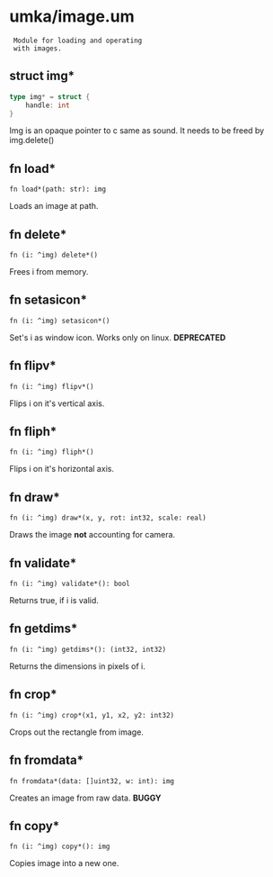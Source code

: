 # umka/image.um

```
 Module for loading and operating
 with images.
```

## struct img*
```go
type img* = struct {
	handle: int
}
```

Img is an opaque pointer
to c same as sound. It needs
to be freed by img.delete()


## fn load*
`fn load*(path: str): img`

Loads an image at path.


## fn delete*
`fn (i: ^img) delete*()`

Frees i from memory.


## fn setasicon*
`fn (i: ^img) setasicon*()`

Set's i as window icon.
Works only on linux.
**DEPRECATED**


## fn flipv*
`fn (i: ^img) flipv*()`

Flips i on it's vertical axis.


## fn fliph*
`fn (i: ^img) fliph*()`

Flips i on it's horizontal axis.


## fn draw*
`fn (i: ^img) draw*(x, y, rot: int32, scale: real)`

Draws the image **not** accounting for camera.


## fn validate*
`fn (i: ^img) validate*(): bool`

Returns true, if i is valid.


## fn getdims*
`fn (i: ^img) getdims*(): (int32, int32)`

Returns the dimensions in pixels of i.


## fn crop*
`fn (i: ^img) crop*(x1, y1, x2, y2: int32)`

Crops out the rectangle from image.


## fn fromdata*
`fn fromdata*(data: []uint32, w: int): img`

Creates an image from raw data.
**BUGGY**


## fn copy*
`fn (i: ^img) copy*(): img`

Copies image into a new one.



